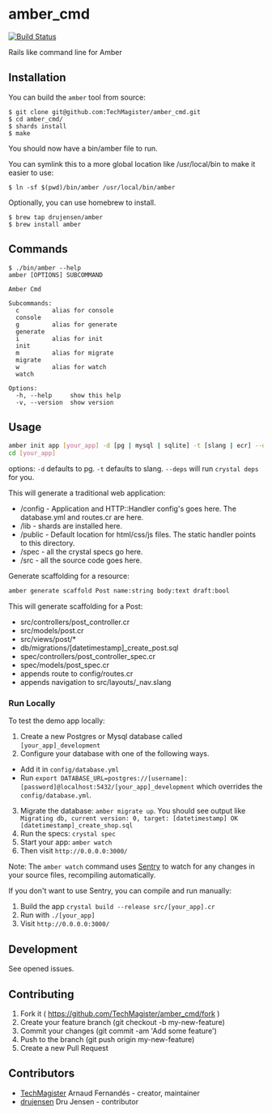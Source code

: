 # amber_cmd
[![Build Status](https://travis-ci.org/Amber-Crystal/amber_cmd.svg?branch=master)](https://travis-ci.org/Amber-Crystal/amber_cmd)

Rails like command line for Amber

## Installation

You can build the `amber` tool from source:
```shellsession
$ git clone git@github.com:TechMagister/amber_cmd.git
$ cd amber_cmd/
$ shards install
$ make
```

You should now have a bin/amber file to run.

You can symlink this to a more global location like /usr/local/bin to make it easier to use:

`$ ln -sf $(pwd)/bin/amber /usr/local/bin/amber`

Optionally, you can use homebrew to install.

```shellsession
$ brew tap drujensen/amber
$ brew install amber
```

## Commands

``` shell
$ ./bin/amber --help
amber [OPTIONS] SUBCOMMAND

Amber Cmd

Subcommands:
  c         alias for console
  console
  g         alias for generate
  generate
  i         alias for init
  init
  m         alias for migrate
  migrate
  w         alias for watch
  watch

Options:
  -h, --help     show this help
  -v, --version  show version
```

## Usage

```sh
amber init app [your_app] -d [pg | mysql | sqlite] -t [slang | ecr] --deps 
cd [your_app]
```
options: `-d` defaults to pg. `-t` defaults to slang. `--deps` will run `crystal deps` for you.

This will generate a traditional web application:
 - /config - Application and HTTP::Handler config's goes here.  The database.yml and routes.cr are here.
 - /lib - shards are installed here.
 - /public - Default location for html/css/js files.  The static handler points to this directory.
 - /spec - all the crystal specs go here.
 - /src - all the source code goes here.


Generate scaffolding for a resource:
```sh
amber generate scaffold Post name:string body:text draft:bool
```

This will generate scaffolding for a Post:
 - src/controllers/post_controller.cr
 - src/models/post.cr
 - src/views/post/*
 - db/migrations/[datetimestamp]_create_post.sql
 - spec/controllers/post_controller_spec.cr
 - spec/models/post_spec.cr
 - appends route to config/routes.cr
 - appends navigation to src/layouts/_nav.slang

### Run Locally
To test the demo app locally:

1. Create a new Postgres or Mysql database called `[your_app]_development`
2. Configure your database with one of the following ways.
  * Add it in `config/database.yml`
  * Run `export DATABASE_URL=postgres://[username]:[password]@localhost:5432/[your_app]_development` which overrides the `config/database.yml`.
3. Migrate the database: `amber migrate up`. You should see output like `
Migrating db, current version: 0, target: [datetimestamp]
OK   [datetimestamp]_create_shop.sql`
4. Run the specs: `crystal spec`
5. Start your app: `amber watch`
6. Then visit `http://0.0.0.0:3000/`

Note: The `amber watch` command uses [Sentry](https://github.com/samueleaton/sentry) to watch for any changes in your source files, recompiling automatically.

If you don't want to use Sentry, you can compile and run manually:

1. Build the app `crystal build --release src/[your_app].cr`
2. Run with `./[your_app]`
3. Visit `http://0.0.0.0:3000/`


## Development

See opened issues.

## Contributing

1. Fork it ( https://github.com/TechMagister/amber_cmd/fork )
2. Create your feature branch (git checkout -b my-new-feature)
3. Commit your changes (git commit -am 'Add some feature')
4. Push to the branch (git push origin my-new-feature)
5. Create a new Pull Request

## Contributors

- [TechMagister](https://github.com/TechMagister) Arnaud Fernandés - creator, maintainer
- [drujensen](https://github.com/drujensen) Dru Jensen - contributor

